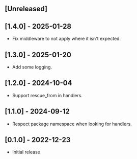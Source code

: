 ## [Unreleased]

## [1.4.0] - 2025-01-28

- Fix middleware to not apply where it isn't expected. 

## [1.3.0] - 2025-01-20

- Add some logging.

## [1.2.0] - 2024-10-04

- Support rescue_from in handlers.

## [1.1.0] - 2024-09-12

- Respect package namespace when looking for handlers.

## [0.1.0] - 2022-12-23

- Initial release
